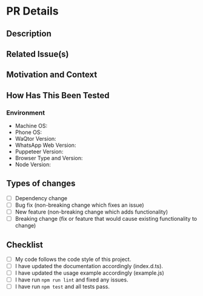 # PR Details

<!-- Provide here a general summary of your changes. -->

## Description

<!-- Describe here your changes in detail. -->

## Related Issue(s)

<!-- Optional --->
<!-- If there is an issue related to the PR, link it here using a 'closes' keyword, for example: -->
<!-- closes #XXXX (where the XXXX is an issue number) -->
<!-- If there are multiple issues, link them as follows: -->
<!-- closes #XXXX closes #YYYY closes #ZZZZ -->
<!-- See more here: https://docs.github.com/en/issues/tracking-your-work-with-issues/using-issues/linking-a-pull-request-to-an-issue#linking-a-pull-request-to-an-issue-using-a-keyword -->

## Motivation and Context

<!-- Optional --->
<!-- Why is this change required? What problem does it solve? -->

## How Has This Been Tested

<!-- Please describe in detail how you tested your changes. -->

### Environment

<!-- Include details of your testing environment: -->
- Machine OS: <!-- The operation system of a machine you tested the PR on. (Mac | Windows | Linux | Docker + Ubuntu | other (provide the type)) -->
- Phone OS: <!-- The operation system of a phone you used to check the the PR functionality on. -->
- WaQtor Version: <!-- The WaQtor version you used to test the PR. -->
- WhatsApp Web Version: <!-- Run `await client.getWWebVersion()` to see the WWeb version you used to test the PR. -->
- Puppeteer Version:
- Browser Type and Version: <!-- Chromium XX | Google Chrome XX | other (provide the type and version) -->
- Node Version: <!-- Run `node -v` in your terminal to see the version of Node.js being used. -->

## Types of changes

<!-- What types of changes does your code introduce? Put an `X` in all the boxes that apply: -->

- [ ] Dependency change
- [ ] Bug fix (non-breaking change which fixes an issue)
- [ ] New feature (non-breaking change which adds functionality)
- [ ] Breaking change (fix or feature that would cause existing functionality to change)

## Checklist

<!-- Go over all the following points, and put an `X` in all the boxes that apply: -->

- [ ] My code follows the code style of this project.
- [ ] I have updated the documentation accordingly (index.d.ts).
- [ ] I have updated the usage example accordingly (example.js)
- [ ] I have run `npm run lint` and fixed any issues.
- [ ] I have run `npm test` and all tests pass.
